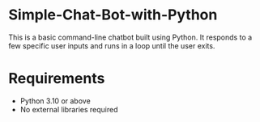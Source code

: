 # Simple-Chat-Bot-with-Python
This is a basic command-line chatbot built using Python. It responds to a few specific user inputs and runs in a loop until the user exits.

# Requirements
- Python 3.10 or above
- No external libraries required
